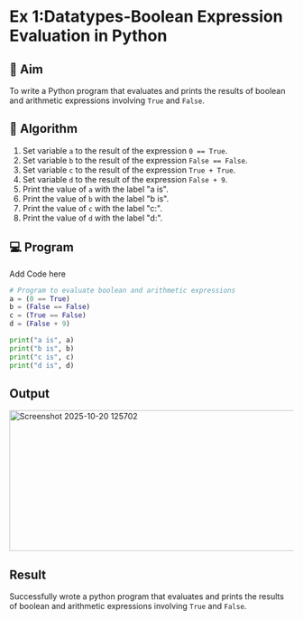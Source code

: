 
# Ex 1:Datatypes-Boolean Expression Evaluation in Python

## 🎯 Aim
To write a Python program that evaluates and prints the results of boolean and arithmetic expressions involving `True` and `False`.

## 🧠 Algorithm
1. Set variable `a` to the result of the expression `0 == True`.
2. Set variable `b` to the result of the expression `False == False`.
3. Set variable `c` to the result of the expression `True + True`.
4. Set variable `d` to the result of the expression `False + 9`.
5. Print the value of `a` with the label "a is".
6. Print the value of `b` with the label "b is".
7. Print the value of `c` with the label "c:".
8. Print the value of `d` with the label "d:".

## 💻 Program
Add Code here
```py
# Program to evaluate boolean and arithmetic expressions
a = (0 == True)        
b = (False == False) 
c = (True == False)    
d = (False + 9)         

print("a is", a)
print("b is", b)
print("c is", c)
print("d is", d)
```

## Output
<img width="1046" height="249" alt="Screenshot 2025-10-20 125702" src="https://github.com/user-attachments/assets/b0d813cc-d375-499a-a998-45dd86cc0fad" />

## Result
Successfully wrote a python  program that evaluates and prints the results of boolean and arithmetic expressions involving `True` and `False`.

